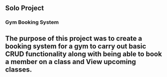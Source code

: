 ## Solo Project

### Gym Booking System


The purpose of this project was to create a booking system for a gym to carry out basic CRUD functionality along with being able to book a member on a class and View upcoming classes.
----
